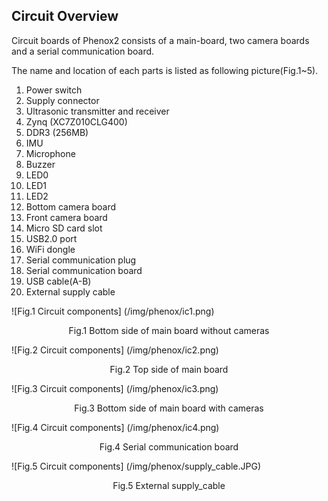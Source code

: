 ## Circuit Overview

Circuit boards of Phenox2 consists of a main-board, two camera boards and a serial communication board.
  
The name and location of each parts is listed as following picture(Fig.1~5).
  
1. Power switch  
2. Supply connector  
3. Ultrasonic transmitter and receiver  
4. Zynq (XC7Z010CLG400)  
5. DDR3 (256MB)  
6. IMU  
7. Microphone  
8. Buzzer  
9. LED0  
10. LED1  
11. LED2  
12. Bottom camera board  
13. Front camera board  
14. Micro SD card slot  
15. USB2.0 port  
16. WiFi dongle  
17. Serial communication plug  
18. Serial communication board  
19. USB cable(A-B)  
20. External supply cable  

![Fig.1 Circuit components] (/img/phenox/ic1.png)
<div align="center">Fig.1 Bottom side of main board without cameras</div>

![Fig.2  Circuit components] (/img/phenox/ic2.png)
<div align="center">Fig.2 Top side of main board</div>

![Fig.3  Circuit components] (/img/phenox/ic3.png)
<div align="center">Fig.3 Bottom side of main board with cameras</div>

![Fig.4  Circuit components] (/img/phenox/ic4.png)
<div align="center">Fig.4 Serial communication board</div>

![Fig.5 Circuit components] (/img/phenox/supply_cable.JPG)
<div align="center">Fig.5 External supply_cable</div>

